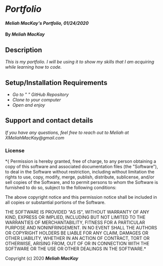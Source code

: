 # _Portfolio_

#### _Meliah MacKay's Portfolio, 01/24/2020_

#### By _**Meliah MacKay**_

## Description

_This is my portfolio. I will be using it to show my skills that I am acquiring while learning how to code._

## Setup/Installation Requirements

* _Go to "                              " GitHub Repository_
* _Clone to your computer_
* _Open and enjoy_

## Support and contact details

_If you have any questions, feel free to reach out to Meliah at XMeliahMacKay@gmail.com_

### License

*{
Permission is hereby granted, free of charge, to any person obtaining a copy
of this software and associated documentation files (the "Software"), to deal
in the Software without restriction, including without limitation the rights
to use, copy, modify, merge, publish, distribute, sublicense, and/or sell
copies of the Software, and to permit persons to whom the Software is
furnished to do so, subject to the following conditions:

The above copyright notice and this permission notice shall be included in all
copies or substantial portions of the Software.

THE SOFTWARE IS PROVIDED "AS IS", WITHOUT WARRANTY OF ANY KIND, EXPRESS OR
IMPLIED, INCLUDING BUT NOT LIMITED TO THE WARRANTIES OF MERCHANTABILITY,
FITNESS FOR A PARTICULAR PURPOSE AND NONINFRINGEMENT. IN NO EVENT SHALL THE
AUTHORS OR COPYRIGHT HOLDERS BE LIABLE FOR ANY CLAIM, DAMAGES OR OTHER
LIABILITY, WHETHER IN AN ACTION OF CONTRACT, TORT OR OTHERWISE, ARISING FROM,
OUT OF OR IN CONNECTION WITH THE SOFTWARE OR THE USE OR OTHER DEALINGS IN THE
SOFTWARE.*

Copyright (c) 2020 **_Meliah MacKay_**